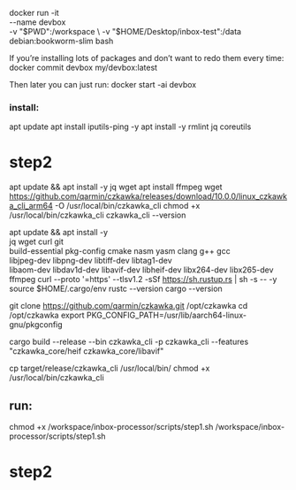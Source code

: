 docker run -it \
  --name devbox \
  -v "$PWD":/workspace \
  -v "$HOME/Desktop/inbox-test":/data \
  debian:bookworm-slim bash

  


If you’re installing lots of packages and don’t want to redo them every time:
docker commit devbox my/devbox:latest


Then later you can just run:
docker start -ai devbox



### install:
  apt update
  apt install iputils-ping -y
apt install -y rmlint jq coreutils
# step2
apt update && apt install -y jq wget
apt install ffmpeg
wget https://github.com/qarmin/czkawka/releases/download/10.0.0/linux_czkawka_cli_arm64 -O /usr/local/bin/czkawka_cli
chmod +x /usr/local/bin/czkawka_cli
czkawka_cli --version

apt update && apt install -y \
  jq wget curl git \
  build-essential pkg-config cmake nasm yasm clang g++ gcc \
  libjpeg-dev libpng-dev libtiff-dev libtag1-dev \
  libaom-dev libdav1d-dev libavif-dev libheif-dev libx264-dev libx265-dev \
  ffmpeg
curl --proto '=https' --tlsv1.2 -sSf https://sh.rustup.rs | sh -s -- -y
source $HOME/.cargo/env
rustc --version
cargo --version

git clone https://github.com/qarmin/czkawka.git /opt/czkawka
cd /opt/czkawka
export PKG_CONFIG_PATH=/usr/lib/aarch64-linux-gnu/pkgconfig

cargo build --release --bin czkawka_cli -p czkawka_cli --features "czkawka_core/heif czkawka_core/libavif"

<!-- cargo build --release --bin czkawka_cli -p czkawka_cli \
  --features "czkawka_core/heif czkawka_core/libavif"
apt install -y pkg-config libdav1d-dev libaom-dev libavif-dev libheif-dev -->
cp target/release/czkawka_cli /usr/local/bin/
chmod +x /usr/local/bin/czkawka_cli

## run:
chmod +x /workspace/inbox-processor/scripts/step1.sh
/workspace/inbox-processor/scripts/step1.sh 

# step2
